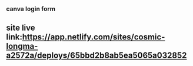 ### canva login form
## site live link:https://app.netlify.com/sites/cosmic-longma-a2572a/deploys/65bbd2b8ab5ea5065a032852
